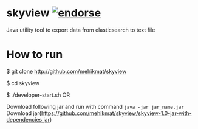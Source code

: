 skyview [![endorse](https://api.coderwall.com/mehikmat/endorsecount.png)](https://coderwall.com/mehikmat)
=======

Java utility tool to export data from elasticsearch to text file

How to run
==========
$ git clone http://github.com/mehikmat/skyview

$ cd skyview

$ ./developer-start.sh
    OR

Download following jar and run with command `java -jar jar_name.jar`
Download jar(https://github.com/mehikmat/skyview/skyview-1.0-jar-with-dependencies.jar)


